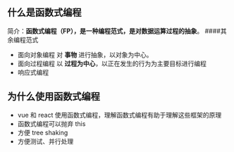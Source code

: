 ## 什么是函数式编程
简介：**函数式编程（FP），是一种编程范式，是对数据运算过程的抽象**。
####其余编程范式
  - 面向对象编程
    对 **事物** 进行抽象，以对象为中心。
  - 面向过程编程
    以 **过程为中心**，以正在发生的行为为主要目标进行编程
  - 响应式编程


## 为什么使用函数式编程
- vue 和 react 使用函数式编程，理解函数式编程有助于理解这些框架的原理
- 函数式编程可以抛弃 this
- 方便 tree shaking
- 方便测试、并行处理